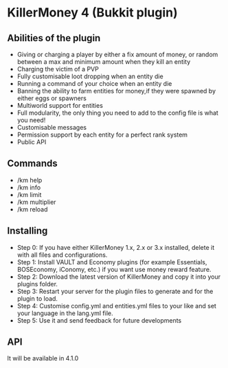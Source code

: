 # KillerMoney 4 (Bukkit plugin)

## Abilities of the plugin
* Giving or charging a player by either a fix amount of money, or random between a max and minimum amount when they kill an entity
* Charging the victim of a PVP
* Fully customisable loot dropping when an entity die
* Running a command of your choice when an entity die
* Banning the ability to farm entities for money,if they were spawned by either eggs or spawners
* Multiworld support for entities
* Full modularity, the only thing you need to add to the config file is what you need!
* Customisable messages
* Permission support by each entity for a perfect rank system
* Public API

## Commands
* /km help
* /km info
* /km limit
* /km multiplier
* /km reload

## Installing
* Step 0: If you have either KillerMoney 1.x, 2.x or 3.x installed, delete it with all files and configurations.
* Step 1: Install VAULT and Economy plugins (for example Essentials, BOSEconomy, iConomy, etc.) if you want use money reward feature.
* Step 2: Download the latest version of KillerMoney and copy it into your plugins folder.
* Step 3: Restart your server for the plugin files to generate and for the plugin to load.
* Step 4: Customise config.yml and entities.yml files to your like and set your language in the lang.yml file.
* Step 5: Use it and send feedback for future developments

## API
It will be available in 4.1.0